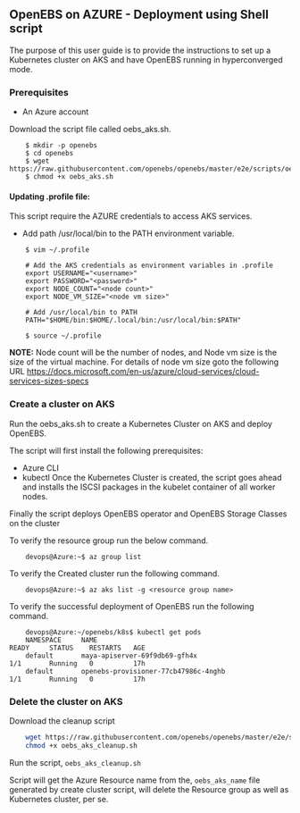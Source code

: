 ## OpenEBS on AZURE - Deployment using Shell script

The purpose of this user guide is to provide the instructions to set up a Kubernetes cluster on AKS and have OpenEBS running in hyperconverged mode.

### Prerequisites

- An Azure account

Download the script file called oebs_aks.sh.
```
    $ mkdir -p openebs
    $ cd openebs
    $ wget https://raw.githubusercontent.com/openebs/openebs/master/e2e/scripts/oebs_aks.sh
    $ chmod +x oebs_aks.sh
```
#### Updating .profile file:

This script require the AZURE credentials to access AKS services.

- Add path /usr/local/bin to the PATH environment variable.
```
    $ vim ~/.profile
    
    # Add the AKS credentials as environment variables in .profile
    export USERNAME="<username>"
    export PASSWORD="<password>"
    export NODE_COUNT="<node count>"
    export NODE_VM_SIZE="<node vm size>"
    
    # Add /usr/local/bin to PATH
    PATH="$HOME/bin:$HOME/.local/bin:/usr/local/bin:$PATH"
    
    $ source ~/.profile
```
**NOTE:** Node count will be the number of nodes, and Node vm size is the size of the virtual machine. For details of node vm size goto the following URL  https://docs.microsoft.com/en-us/azure/cloud-services/cloud-services-sizes-specs

### Create a cluster on AKS

Run the oebs_aks.sh to create a Kubernetes Cluster on AKS and deploy OpenEBS.

The script will first install the following prerequisites:
- Azure CLI
- kubectl
Once the Kubernetes Cluster is created, the script goes ahead and installs the ISCSI packages in the kubelet container of all worker nodes.

Finally the script deploys OpenEBS operator and OpenEBS Storage Classes on the cluster

To verify the resource group run the below command.
```
    devops@Azure:~$ az group list
```
To verify the Created cluster run the following command.
```
    devops@Azure:~$ az aks list -g <resource group name>
```
To verify the successful deployment of OpenEBS run the following command.
```
    devops@Azure:~/openebs/k8s$ kubectl get pods 
    NAMESPACE     NAME                                                            READY     STATUS    RESTARTS   AGE
    default       maya-apiserver-69f9db69-gfh4x                                   1/1       Running   0          17h
    default       openebs-provisioner-77cb47986c-4nghb                            1/1       Running   0          17h
```
### Delete the cluster on AKS

Download the cleanup script
```bash
    wget https://raw.githubusercontent.com/openebs/openebs/master/e2e/scripts/oebs_aks_cleanup.sh
    chmod +x oebs_aks_cleanup.sh
```
Run the script, `oebs_aks_cleanup.sh`

Script will get the Azure Resource name from the, `oebs_aks_name` file generated by create cluster script, will delete the Resource group as well as Kubernetes cluster, per se.